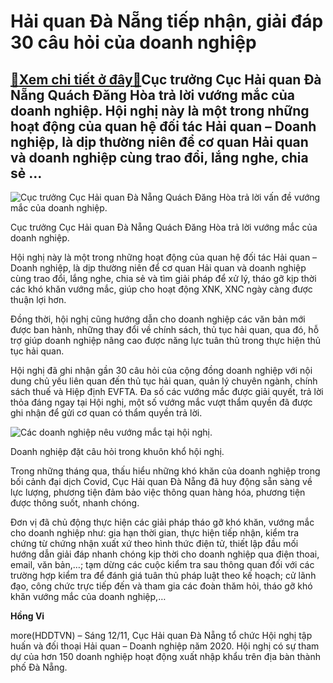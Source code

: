 Hải quan Đà Nẵng tiếp nhận, giải đáp 30 câu hỏi của doanh nghiệp
================================================================

[:gift:Xem chi tiết ở đây:gift:](https://hddtvn.com/hai-quan-da-nang-tiep-nhan-giai-dap-30-cau-hoi-cua-doanh-nghiep/)Cục trưởng Cục Hải quan Đà Nẵng Quách Đăng Hòa trả lời vướng mắc của doanh nghiệp. Hội nghị này là một trong những hoạt động của quan hệ đối tác Hải quan – Doanh nghiệp, là dịp thường niên để cơ quan Hải quan và doanh nghiệp cùng trao đổi, lắng nghe, chia sẻ …
--------------------------------------------------------------------------------------------------------------------------------------------------------------------------------------------------------------------------------------------------------------------





![Cục trưởng Cục Hải quan Đà Nẵng Quách Đăng Hòa trả lời vấn đề vướng mắc của doanh nghiệp. ](https://hddtvn.com/wp-content/uploads/2021/01/4259_HQDN1.jpg "Cục trưởng Cục Hải quan Đà Nẵng Quách Đăng Hòa trả lời vấn đề vướng mắc của doanh nghiệp. ")


Cục trưởng Cục Hải quan Đà Nẵng Quách Đăng Hòa trả lời vướng mắc của doanh nghiệp.



Hội nghị này là một trong những hoạt động của quan hệ đối tác Hải quan – Doanh nghiệp, là dịp thường niên để cơ quan Hải quan và doanh nghiệp cùng trao đổi, lắng nghe, chia sẻ và tìm giải pháp để xử lý, tháo gỡ kịp thời các khó khăn vướng mắc, giúp cho hoạt động XNK, XNC ngày càng được thuận lợi hơn.


Đồng thời, hội nghị cũng hướng dẫn cho doanh nghiệp các văn bản mới được ban hành, những thay đổi về chính sách, thủ tục hải quan, qua đó, hỗ trợ giúp doanh nghiệp nâng cao được năng lực tuân thủ trong thực hiện thủ tục hải quan.


Hội nghị đã ghi nhận gần 30 câu hỏi của cộng đồng doanh nghiệp với nội dung chủ yếu liên quan đến thủ tục hải quan, quản lý chuyên ngành, chính sách thuế và Hiệp định EVFTA. Đa số các vướng mắc được giải quyết, trả lời thỏa đáng ngay tại Hội nghị, một số vướng mắc vượt thẩm quyền đã được ghi nhận để gửi cơ quan có thẩm quyền trả lời.





![Các doanh nghiệp nêu vướng mắc tại hội nghị.](https://hddtvn.com/wp-content/uploads/2021/01/4353_HQDN_2.jpg "Các doanh nghiệp nêu vướng mắc tại hội nghị.")


Doanh nghiệp đặt câu hỏi trong khuôn khổ hội nghị.



Trong những tháng qua, thấu hiểu những khó khăn của doanh nghiệp trong bối cảnh đại dịch Covid, Cục Hải quan Đà Nẵng đã huy động sẵn sàng về lực lượng, phương tiện đảm bảo việc thông quan hàng hóa, phương tiện được thông suốt, nhanh chóng.


Đơn vị đã chủ động thực hiện các giải pháp tháo gỡ khó khăn, vướng mắc cho doanh nghiệp như: gia hạn thời gian, thực hiện tiếp nhận, kiểm tra chứng từ chứng nhận xuất xứ theo hình thức điện tử, thiết lập đầu mối hướng dẫn giải đáp nhanh chóng kịp thời cho doanh nghiệp qua điện thoai, email, văn bản,…; tạm dừng các cuộc kiểm tra sau thông quan đối với các trường hợp kiểm tra để đánh giá tuân thủ pháp luật theo kế hoạch; cử lãnh đạo, công chức trực tiếp đến và tham gia các đoàn thăm hỏi, tháo gỡ khó khăn vướng mắc của doanh nghiệp,…




**Hồng Vi**



more(HDDTVN) – Sáng 12/11, Cục Hải quan Đà Nẵng tổ chức Hội nghị tập huấn và đối thoại Hải quan – Doanh nghiệp năm 2020. Hội nghị có sự tham dự của hơn 150 doanh nghiệp hoạt động xuất nhập khẩu trên địa bàn thành phố Đà Nẵng.

